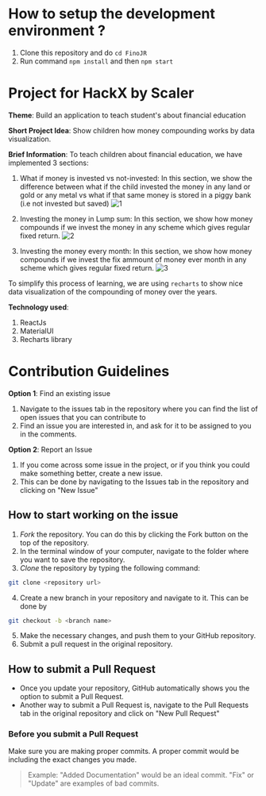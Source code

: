 # How to setup the development environment ?

1. Clone this repository and do `cd FinoJR`
2. Run command `npm install` and then `npm start`

# Project for HackX by Scaler

**Theme**: Build an application to teach student's about financial education

**Short Project Idea**: Show children how money compounding works by data visualization.

**Brief Information**: To teach children about financial education, we have implemented 3 sections:

1. What if money is invested vs not-invested:
   In this section, we show the difference between what if the child invested the money in any land or gold or any metal vs what if that same money is stored in a piggy bank (i.e not invested but saved)
   ![1](https://github.com/nikhilmaske-2001/FinoJR/blob/master/images/invsnon.png)

2. Investing the money in Lump sum:
   In this section, we show how money compounds if we invest the money in any scheme which gives regular fixed return.
   ![2](https://github.com/nikhilmaske-2001/FinoJR/blob/master/images/lump.png)

3. Investing the money every month:
   In this section, we show how money compounds if we invest the fix ammount of money ever
   month in any scheme which gives regular fixed return.
   ![3](https://github.com/nikhilmaske-2001/FinoJR/blob/master/images/sip.png)

To simplify this process of learning, we are using `recharts` to show nice data visualization of the compounding of money over the years.

**Technology used**:

1. ReactJs
2. MaterialUI
3. Recharts library

# Contribution Guidelines

**Option 1**: Find an existing issue

1. Navigate to the issues tab in the repository where you can find the list of open issues that you can contribute to
2. Find an issue you are interested in, and ask for it to be assigned to you in the comments.

**Option 2**: Report an Issue

1. If you come across some issue in the project, or if you think you could make something better, create a new issue.
2. This can be done by navigating to the Issues tab in the repository and clicking on "New Issue"

## How to start working on the issue

1. *Fork* the repository. You can do this by clicking the Fork button on the top of the repository.
2. In the terminal window of your computer, navigate to the folder where you want to save the repository.
3. *Clone* the repository by typing the following command:

```sh
git clone <repository url>
```
4. Create a new branch in your repository and navigate to it. This can be done by

```sh
git checkout -b <branch name>
```

5. Make the necessary changes, and push them to your GitHub repository.
6. Submit a pull request in the original repository.

## How to submit a Pull Request

* Once you update your repository, GitHub automatically shows you the option to submit a Pull Request.
* Another way to submit a Pull Request is, navigate to the Pull Requests tab in the original repository and click on "New Pull Request"

### Before you submit a Pull Request

Make sure you are making proper commits. A proper commit would be including the exact changes you made.

> Example: "Added Documentation" would be an ideal commit. "Fix" or "Update" are examples of bad commits.

